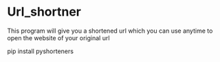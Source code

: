 # Url_shortner
This program will give you a shortened url which you can use anytime to open the website of your original url

pip install pyshorteners

